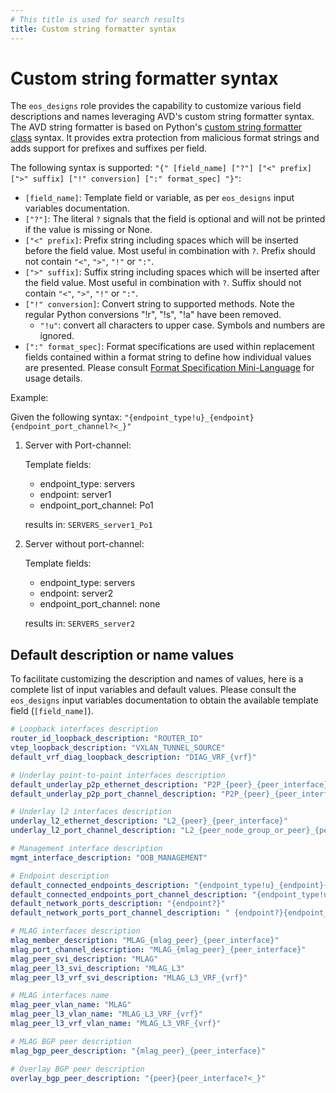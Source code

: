```yaml
---
# This title is used for search results
title: Custom string formatter syntax
---
```

<!--
  ~ Copyright (c) 2023-2024 Arista Networks, Inc.
  ~ Use of this source code is governed by the Apache License 2.0
  ~ that can be found in the LICENSE file.
  -->

# Custom string formatter syntax

The `eos_designs` role provides the capability to customize various field descriptions and names leveraging AVD's custom string formatter syntax.
The AVD string formatter is based on Python's [custom string formatter class](https://docs.python.org/3/library/string.html#custom-string-formatting) syntax.
It provides extra protection from malicious format strings and adds support for prefixes and suffixes per field.

The following syntax is supported: `"{" [field_name] ["?"] ["<" prefix] [">" suffix] ["!" conversion] [":" format_spec] "}"`:

- `[field_name]`: Template field or variable, as per `eos_designs` input variables documentation.
- `["?"]`: The literal `?` signals that the field is optional and will not be printed if the value is missing or None.
- `["<" prefix]`: Prefix string including spaces which will be inserted before the field value. Most useful in combination with `?`. Prefix should not contain `"<"`, `">"`, `"!"` or `":"`.
- `[">" suffix]`: Suffix string including spaces which will be inserted after the field value. Most useful in combination with `?`. Suffix should not contain `"<"`, `">"`, `"!"` or `":"`.
- `["!" conversion]`: Convert string to supported methods. Note the regular Python conversions "!r", "!s", "!a" have been removed.
  - `"!u"`: convert all characters to upper case. Symbols and numbers are ignored.
- `[":" format_spec]`: Format specifications are used within replacement fields contained within a format string to define how individual values are presented. Please consult [Format Specification Mini-Language](https://docs.python.org/3/library/string.html#grammar-token-format-spec-format_spec) for usage details.

Example:

Given the following syntax: `"{endpoint_type!u}_{endpoint}{endpoint_port_channel?<_}"`

1. Server with Port-channel:

    Template fields:
      - endpoint_type: servers
      - endpoint: server1
      - endpoint_port_channel: Po1

    results in: `SERVERS_server1_Po1`

2. Server without port-channel:

    Template fields:
      - endpoint_type: servers
      - endpoint: server2
      - endpoint_port_channel: none

    results in: `SERVERS_server2`

## Default description or name values

To facilitate customizing the description and names of values, here is a complete list of input variables and default values.
Please consult the `eos_designs` input variables documentation to obtain the available template field (`[field_name]`).

```yaml
# Loopback interfaces description
router_id_loopback_description: "ROUTER_ID"
vtep_loopback_description: "VXLAN_TUNNEL_SOURCE"
default_vrf_diag_loopback_description: "DIAG_VRF_{vrf}"

# Underlay point-to-point interfaces description
default_underlay_p2p_ethernet_description: "P2P_{peer}_{peer_interface}{vrf?<_VRF_}"
default_underlay_p2p_port_channel_description: "P2P_{peer}_{peer_interface}"

# Underlay l2 interfaces description
underlay_l2_ethernet_description: "L2_{peer}_{peer_interface}"
underlay_l2_port_channel_description: "L2_{peer_node_group_or_peer}_{peer_interface}"

# Management interface description
mgmt_interface_description: "OOB_MANAGEMENT"

# Endpoint description
default_connected_endpoints_description: "{endpoint_type!u}_{endpoint}{endpoint_port?<_}"
default_connected_endpoints_port_channel_description: "{endpoint_type!u}_{endpoint}{endpoint_port_channel?<_}"
default_network_ports_description: "{endpoint?}"
default_network_ports_port_channel_description: " {endpoint?}{endpoint_port_channel?<_}"

# MLAG interfaces description
mlag_member_description: "MLAG_{mlag_peer}_{peer_interface}"
mlag_port_channel_description: "MLAG_{mlag_peer}_{peer_interface}"
mlag_peer_svi_description: "MLAG"
mlag_peer_l3_svi_description: "MLAG_L3"
mlag_peer_l3_vrf_svi_description: "MLAG_L3_VRF_{vrf}"

# MLAG interfaces name
mlag_peer_vlan_name: "MLAG"
mlag_peer_l3_vlan_name: "MLAG_L3_VRF_{vrf}"
mlag_peer_l3_vrf_vlan_name: "MLAG_L3_VRF_{vrf}"

# MLAG BGP peer description
mlag_bgp_peer_description: "{mlag_peer}_{peer_interface}"

# Overlay BGP peer description
overlay_bgp_peer_description: "{peer}{peer_interface?<_}"
```
